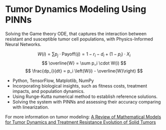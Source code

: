 # Tumor Dynamics Modeling Using PINNs

Solving the Game theory ODE, that captures the interaction between resistant and susceptible tumor cell populations, with Physics-Informed Neural Networks.
  
$$ W(i) = \sum p_j \cdot \text{Payoff}(ij) = 1 - r_i - d_i + (1 - p_i) \cdot X_i $$
$$ \overline{W} = \sum p_i \cdot W(i) $$
$$ \frac{dp_i}{dt} = p_i \left(W(i) - \overline{W}\right) $$

- Python, TensorFlow, Matplotlib, NumPy
- Incorporating biological insights, such as fitness costs, treatment impacts, and population dynamics.
- Using Runge-Kutta numerical method to establish reference solutions.
- Solving the system with PINNs and assessing their accuracy comparing with linearization.

For more information on tumor modeling: [A Review of Mathematical Models for Tumor Dynamics and Treatment Resistance Evolution of Solid Tumors](https://pmc.ncbi.nlm.nih.gov/articles/PMC6813171/)

